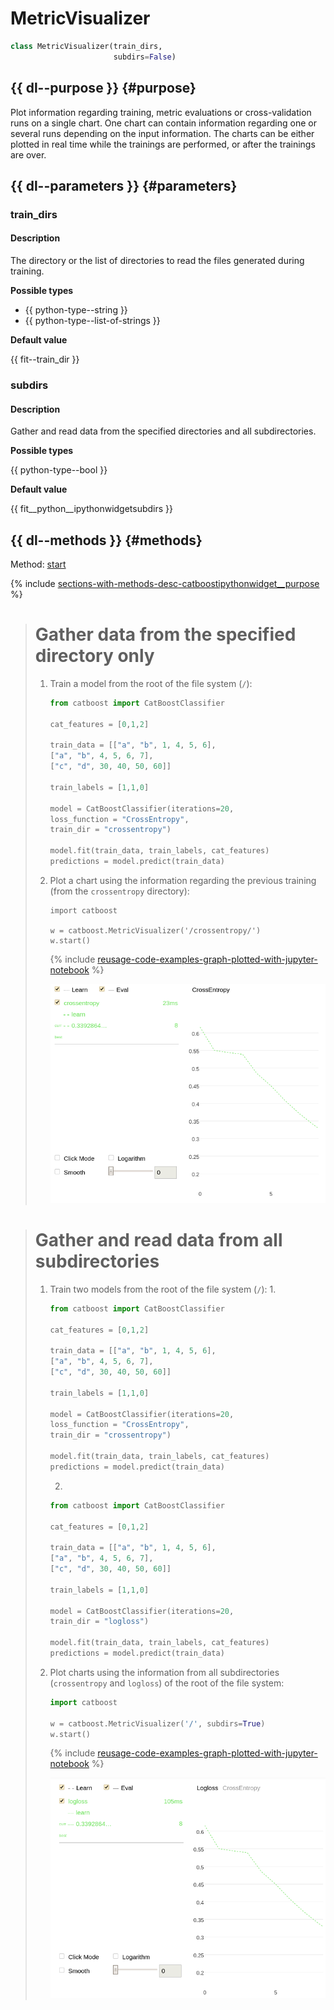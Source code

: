 # MetricVisualizer

```python
class MetricVisualizer(train_dirs,
                       subdirs=False)
```

## {{ dl--purpose }} {#purpose}

Plot information regarding training, metric evaluations or cross-validation runs on a single chart. One chart can contain information regarding one or several runs depending on the input information. The charts can be either plotted in real time while the trainings are performed, or after the trainings are over.

## {{ dl--parameters }} {#parameters}
### train_dirs

#### Description

The directory or the list of directories to read the files generated during training.

**Possible types**

- {{ python-type--string }}
- {{ python-type--list-of-strings }}

**Default value**

{{ fit--train_dir }}

### subdirs

#### Description

Gather and read data from the specified directories and all subdirectories.

**Possible types**

{{ python-type--bool }}

**Default value**

{{ fit__python__ipythonwidgetsubdirs }}

## {{ dl--methods }} {#methods}

Method: [start](python-reference_catboostipythonwidget_update_widget.md)

{% include [sections-with-methods-desc-catboostipythonwidget__purpose](../_includes/work_src/reusage/catboostipythonwidget__purpose.md) %}



> # Gather data from the specified directory only
>
> 1. Train a model from the root of the file system (`/`):
>     ```python
>     from catboost import CatBoostClassifier
>
>     cat_features = [0,1,2]
>
>     train_data = [["a", "b", 1, 4, 5, 6],
>     ["a", "b", 4, 5, 6, 7],
>     ["c", "d", 30, 40, 50, 60]]
>
>     train_labels = [1,1,0]
>
>     model = CatBoostClassifier(iterations=20,
>     loss_function = "CrossEntropy",
>     train_dir = "crossentropy")
>
>     model.fit(train_data, train_labels, cat_features)
>     predictions = model.predict(train_data)
>     ```
>
> 1. Plot a chart using the information regarding the previous training (from the `crossentropy` directory):
>     ```
>     import catboost
>
>     w = catboost.MetricVisualizer('/crossentropy/')
>     w.start()
>     ```
>
>     {% include [reusage-code-examples-graph-plotted-with-jupyter-notebook](../_includes/work_src/reusage-code-examples/graph-plotted-with-jupyter-notebook.md) %}
>
>     ![](../images/interface__visualization-tools__jupyter__cross-entropy.png)

> # Gather and read data from all subdirectories
>
> 1. Train two models from the root of the file system (`/`):
>     1.
>     ```python
>     from catboost import CatBoostClassifier
>
>     cat_features = [0,1,2]
>
>     train_data = [["a", "b", 1, 4, 5, 6],
>     ["a", "b", 4, 5, 6, 7],
>     ["c", "d", 30, 40, 50, 60]]
>
>     train_labels = [1,1,0]
>
>     model = CatBoostClassifier(iterations=20,
>     loss_function = "CrossEntropy",
>     train_dir = "crossentropy")
>
>     model.fit(train_data, train_labels, cat_features)
>     predictions = model.predict(train_data)
>     ```
>
>     2.
>     ```python
>     from catboost import CatBoostClassifier
>
>     cat_features = [0,1,2]
>
>     train_data = [["a", "b", 1, 4, 5, 6],
>     ["a", "b", 4, 5, 6, 7],
>     ["c", "d", 30, 40, 50, 60]]
>
>     train_labels = [1,1,0]
>
>     model = CatBoostClassifier(iterations=20,
>     train_dir = "logloss")
>
>     model.fit(train_data, train_labels, cat_features)
>     predictions = model.predict(train_data)
>     ```
>
> 1. Plot charts using the information from all subdirectories (`crossentropy` and `logloss`) of the root of the file system:
>     ```python
>     import catboost
>
>     w = catboost.MetricVisualizer('/', subdirs=True)
>     w.start()
>     ```
>
>     {% include [reusage-code-examples-graph-plotted-with-jupyter-notebook](../_includes/work_src/reusage-code-examples/graph-plotted-with-jupyter-notebook.md) %}
>
>     ![](../images/interface__visualization-tools__jupyter__cross-entropy_and_logloss.png)

